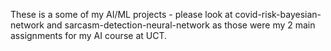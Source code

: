 These is a some of my AI/ML projects - please look at covid-risk-bayesian-network and sarcasm-detection-neural-network as those were my 2 main assignments for my AI course at UCT.
